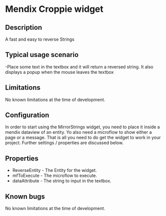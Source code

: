 # Mendix Croppie widget

## Description
A fast and easy to reverse Strings

## Typical usage scenario
-Place some text in the textbox and it will return a reversed string.
It also displays a popup when the mouse leaves the textbox

## Limitations
No known limitations at the time of development.

## Configuration
In order to start using the MirrorStrings widget, you need to place it inside a mendix dataview of an entity. Yo also need a microflow to show either a page or a message.
That is all you need to do get the widget to work in your project. Further settings / properties are discussed below.

## Properties
* ReverseEntity - The Entity for the widget.
* mfToExecute - The microflow to execute.
* dataAttribute - The string to input in the textbox. 

## Known bugs
No known limitations at the time of development.


